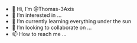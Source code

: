 - 👋 Hi, I’m @Thomas-3Axis
- 👀 I’m interested in ...
- 🌱 I’m currently learning everything under the sun
- 💞️ I’m looking to collaborate on ...
- 📫 How to reach me ...

<!---
Thomas-3Axis/Thomas-3Axis is a ✨ special ✨ repository because its `README.md` (this file) appears on your GitHub profile.
You can click the Preview link to take a look at your changes.
--->
